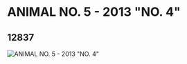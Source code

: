 # ANIMAL NO. 5 - 2013 "NO. 4"
## 12837
![ANIMAL NO. 5 - 2013 "NO. 4"](https://lc-www-live-s.legocdn.com/media/bricks/5/2/6022279.jpg)